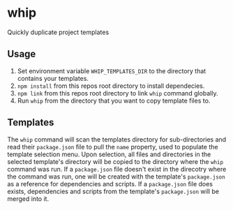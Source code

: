 # whip

Quickly duplicate project templates

## Usage

1. Set environment variable `WHIP_TEMPLATES_DIR` to the directory that contains your templates.
2. `npm install` from this repos root directory to install dependecies.
3. `npm link` from this repos root directory to link `whip` command globally.
4. Run `whip` from the directory that you want to copy template files to.

## Templates

The `whip` command will scan the templates directory for sub-directories and read their `package.json` file to pull the `name` property, used to populate the template selection menu. Upon selection, all files and directories in the selected template's directory will be copied to the directory where the `whip` command was run. If a `package.json` file doesn't exist in the direcotry where the command was run, one will be created with the template's `package.json` as a reference for dependencies and scripts. If a `package.json` file does exists, dependencies and scripts from the template's `package.json` will be merged into it.
